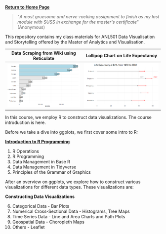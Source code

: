 <a style="font-weight:bold" href="https://nicholas-sim.github.io/"> Return to Home Page</a>

> "_A most gruesome and nerve-racking assignment to finish as my last module with SUSS in exchange for the master's certificate_"  (Anonymous) 

This repository contains my class materials for ANL501 Data Visualisation and Storytelling offered by the Master of Analytics and Visualisation.


Data Scraping from Wiki using Reticulate    |  Lollipop Chart on Life Expectancy
:-------------------------:|:-------------------------:
![](islands.png) |   ![](lifeexpectancy.png)



In this course, we employ R to construct data visualizations. The course introduction is here.

Before we take a dive into ggplots, we first cover some intro to R:

<a style="font-weight:bold" href="https://nicholas-sim.github.io/ANL501-Data-Visualisation-and-Storytelling/seminar_1/"> Introduction to R Programming </a>

1. R Operations
2. R Programming
3. Data Management in Base R
4. Data Management in Tidyverse
5. Principles of the Grammar of Graphics

    
After an overview on ggplots, we explore how to construct various visualizations for different data types. These visualizations are:

**Constructing Data Visualizations**

6. Categorical Data - Bar Plots
7. Numerical Cross-Sectional Data - Histograms, Tree Maps
8. Time Series Data - Line and Area Charts and Path Plots
9. Geospatial Data - Choropleth Maps
10. Others - Leaflet



